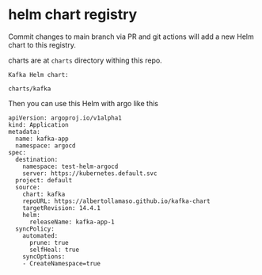 # helm chart registry

Commit changes to main branch via PR and git actions will add a new Helm chart to this registry.

charts are at `charts` directory withing this repo.

```
Kafka Helm chart:

charts/kafka
```

Then you can use this Helm with argo like this

```
apiVersion: argoproj.io/v1alpha1
kind: Application
metadata:
  name: kafka-app
  namespace: argocd
spec:
  destination:
    namespace: test-helm-argocd
    server: https://kubernetes.default.svc
  project: default
  source:
    chart: kafka
    repoURL: https://albertollamaso.github.io/kafka-chart
    targetRevision: 14.4.1
    helm:
      releaseName: kafka-app-1
  syncPolicy:
    automated:
      prune: true
      selfHeal: true
    syncOptions:
    - CreateNamespace=true
```